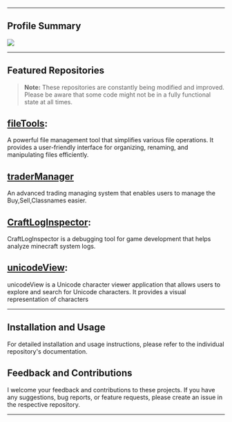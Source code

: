 
---
## Profile Summary

![](http://github-profile-summary-cards.vercel.app/api/cards/profile-details?username=cinematically&theme=default)

---
## Featured Repositories

> **Note:** These repositories are constantly being modified and improved. Please be aware that some code might not be in a fully functional state at all times.

## [fileTools](https://github.com/cinematically/fileTools):
A powerful file management tool that simplifies various file operations. It provides a user-friendly interface for organizing, renaming, and manipulating files efficiently.

## [traderManager](https://github.com/cinematically/traderManager)
An advanced trading managing system that enables users to manage the Buy,Sell,Classnames easier.

## [CraftLogInspector](https://github.com/cinematically/CraftLogInspector):
CraftLogInspector is a debugging tool for game development that helps analyze minecraft system logs.

## [unicodeView](https://github.com/cinematically/unicodeView):
unicodeView is a Unicode character viewer application that allows users to explore and search for Unicode characters. It provides a visual representation of characters

---

## Installation and Usage
For detailed installation and usage instructions, please refer to the individual repository's documentation.

## Feedback and Contributions
I welcome your feedback and contributions to these projects. If you have any suggestions, bug reports, or feature requests, please create an issue in the respective repository.

---
